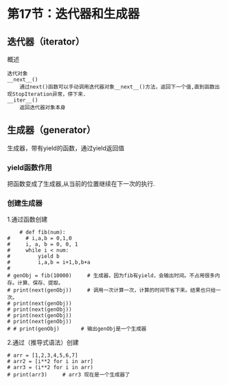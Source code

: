# 第17节：迭代器和生成器
## 迭代器（iterator）
概述
```
迭代对象
__next__()
    通过next()函数可以手动调用迭代器对象__next__()方法，返回下一个值,直到函数出现StopIteration异常，停下来.
__iter__()
    返回迭代器对象本身
```
## 生成器（generator）
生成器，带有yield的函数，通过yield返回值
### yield函数作用
把函数变成了生成器,从当前的位置继续在下一次的执行.
### 创建生成器
1.通过函数创建
```
	# def fib(num):
#     # i,a,b = 0,1,0
#     i, a, b = 0, 0, 1
#     while i < num:
#         yield b
#         i,a,b = i+1,b,b+a
#
# genObj = fib(10000)     # 生成器，因为fib有yield，会输出时间。不占用很多内存。计算、保存、提取。
# print(next(genObj))     # 调用一次计算一次，计算的时间节省下来。结果也只给一次。
# print(next(genObj))
# print(next(genObj))
# print(next(genObj))
# print(next(genObj))
# # print(genObj)       # 输出genObj是一个生成器
```
2.通过（推导式语法）创建
```
# arr = [1,2,3,4,5,6,7]
# arr2 = [i**2 for i in arr]
# arr3 = (i**2 for i in arr)
# print(arr3)     # arr3 现在是一个生成器了
```
